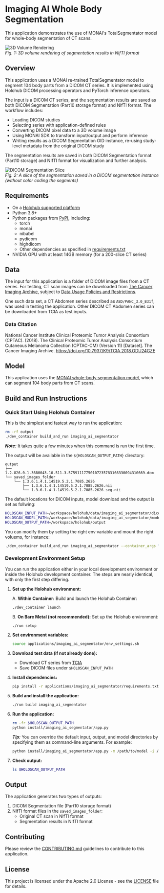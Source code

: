 # Imaging AI Whole Body Segmentation

This application demonstrates the use of MONAI's TotalSegmentator model for whole-body segmentation of CT scans.

![3D Volume Rendering](resources/segments_3D.png)  
_Fig. 1: 3D volume rendering of segmentation results in NIfTI format_

## Overview

This application uses a MONAI re-trained TotalSegmentator model to segment 104 body parts from a DICOM CT series. It is implemented using Holohub DICOM processing operators and PyTorch inference operators.

The input is a DICOM CT series, and the segmentation results are saved as both DICOM Segmentation (Part10 storage format) and NIfTI format. The workflow includes:

- Loading DICOM studies
- Selecting series with application-defined rules
- Converting DICOM pixel data to a 3D volume image
- Using MONAI SDK to transform input/output and perform inference
- Writing results as a DICOM Segmentation OID instance, re-using study-level metadata from the original DICOM study

The segmentation results are saved in both DICOM Segmentation format (Part10 storage) and NIfTI format for visualization and further analysis.

![DICOM Segmentation Slice](resources/segments_DICOM_slice.png)  
_Fig. 2: A slice of the segmentation saved in a DICOM segmentation instance (without color coding the segments)_

## Requirements

- On a [Holohub supported platform](../../README.md#supported-platforms)
- Python 3.8+
- Python packages from [PyPI](https://pypi.org), including:
  - torch
  - monai
  - nibabel
  - pydicom
  - highdicom
  - Other dependencies as specified in [requirements.txt](./requirements.txt)
- NVIDIA GPU with at least 14GB memory (for a 200-slice CT series)

## Data

The input for this application is a folder of DICOM image files from a CT series. For testing, CT scan images can be downloaded from [The Cancer Imaging Archive](https://nbia.cancerimagingarchive.net/nbia-search/), subject to [Data Usage Policies and Restrictions](https://www.cancerimagingarchive.net/data-usage-policies-and-restrictions/).

One such data set, a CT Abdomen series described as `ABD/PANC_3.0_B31f`, was used in testing the application. Other DICOM CT Abdomen series can be downloaded from TCIA as test inputs.

### Data Citation

National Cancer Institute Clinical Proteomic Tumor Analysis Consortium (CPTAC). (2018). The Clinical Proteomic Tumor Analysis Consortium Cutaneous Melanoma Collection (CPTAC-CM) (Version 11) [Dataset]. The Cancer Imaging Archive. <https://doi.org/10.7937/K9/TCIA.2018.ODU24GZE>

## Model

This application uses the [MONAI whole-body segmentation model](https://github.com/Project-MONAI/model-zoo/tree/dev/models/wholeBody_ct_segmentation), which can segment 104 body parts from CT scans.

## Build and Run Instructions

### Quick Start Using Holohub Container

This is the simplest and fastest way to run the application:

```bash
rm -rf output
./dev_container build_and_run imaging_ai_segmentator
```

**_Note:_** It takes quite a few minutes when this command is run the first time.

The output will be available in the `${HOLOSCAN_OUTPUT_PATH}` directory:

```console
output
├── 1.2.826.0.1.3680043.10.511.3.57591117750107235783166330094310669.dcm
└── saved_images_folder
    └── 1.3.6.1.4.1.14519.5.2.1.7085.2626
        ├── 1.3.6.1.4.1.14519.5.2.1.7085.2626.nii
        └── 1.3.6.1.4.1.14519.5.2.1.7085.2626_seg.nii
```

The dafault locations for DICOM inputs, model download and the output is set as follwing:

```bash
HOLOSCAN_INPUT_PATH=/workspace/holohub/data/imaging_ai_segmentator/dicom
HOLOSCAN_MODEL_PATH=/workspace/holohub/data/imaging_ai_segmentator/models
HOLOSCAN_OUTPUT_PATH=/workspace/holohub/output
```

You can modify them by setting the right env variable and mount the right voluems, for instance:

```bash
./dev_container build_and_run imaging_ai_segmentator --container_args "-v /local/output:/my_output"
```

### Development Environment Setup

You can run the application either in your local development environment or inside the Holohub development container. The steps are nearly identical, with only the first step differing.

1. **Set up the Holohub environment:**

   A. **Within Container:** Build and launch the Holohub Container:

   ```bash
   ./dev_container launch
   ```

   B. **On Bare Metal (not recommended):** Set up the Holohub environment:

   ```bash
   ./run setup
   ```

2. **Set environment variables:**

   ```bash
   source applications/imaging_ai_segmentator/env_settings.sh
   ```

3. **Download test data (if not already done):**
   - Download CT series from [TCIA](https://nbia.cancerimagingarchive.net/nbia-search/)
   - Save DICOM files under `$HOLOSCAN_INPUT_PATH`

4. **Install dependencies:**

   ```bash
   pip install -r applications/imaging_ai_segmentator/requirements.txt
   ```

5. **Build and install the application:**

   ```bash
   ./run build imaging_ai_segmentator
   ```

6. **Run the application:**

   ```bash
   rm -fr $HOLOSCAN_OUTPUT_PATH
   python install/imaging_ai_segmentator/app.py
   ```

   **_Tip:_**
   You can override the default input, output, and model directories by specifying them as command-line arguments. For example:

   ```bash
   python install/imaging_ai_segmentator/app.py -m /path/to/model -i /path/to/input -o /path/to/output
   ```

7. **Check output:**

    ```bash
    ls $HOLOSCAN_OUTPUT_PATH
    ```

## Output

The application generates two types of outputs:

1. DICOM Segmentation file (Part10 storage format)
2. NIfTI format files in the `saved_images_folder`:
   - Original CT scan in NIfTI format
   - Segmentation results in NIfTI format

## Contributing

Please review the [CONTRIBUTING.md](../../CONTRIBUTING.md) guidelines to contribute to this application.

## License

This project is licensed under the Apache 2.0 License - see the [LICENSE](../../LICENSE) file for details.
